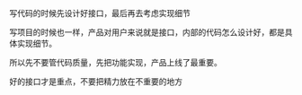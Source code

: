 写代码的时候先设计好接口，最后再去考虑实现细节

写项目的时候也一样，产品对用户来说就是接口，内部的代码怎么设计好，都是具体实现细节。

所以先不要管代码质量，先把功能实现，产品上线了最重要。

好的接口才是重点，不要把精力放在不重要的地方